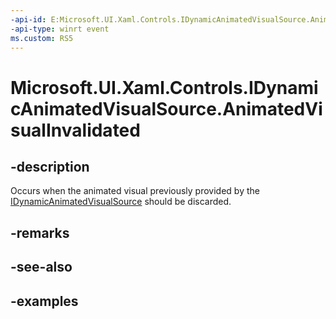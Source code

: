 ```yaml
---
-api-id: E:Microsoft.UI.Xaml.Controls.IDynamicAnimatedVisualSource.AnimatedVisualInvalidated
-api-type: winrt event
ms.custom: RS5
---
```


<!-- Event syntax.
abstract public event TypedEventHandler AnimatedVisualInvalidated<IDynamicAnimatedVisualSource,  object>
-->

# Microsoft.UI.Xaml.Controls.IDynamicAnimatedVisualSource.AnimatedVisualInvalidated

## -description

Occurs when the animated visual previously provided by the [IDynamicAnimatedVisualSource](idynamicanimatedvisualsource.md) should be discarded.

## -remarks

## -see-also

## -examples

